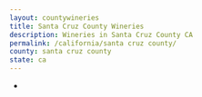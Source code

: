 ```yaml
---
layout: countywineries
title: Santa Cruz County Wineries
description: Wineries in Santa Cruz County CA
permalink: /california/santa cruz county/
county: santa cruz county
state: ca
---
```

-
